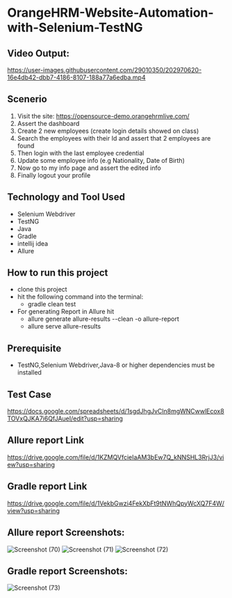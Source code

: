 # OrangeHRM-Website-Automation-with-Selenium-TestNG

## Video Output:
https://user-images.githubusercontent.com/29010350/202970620-16e4db42-dbb7-4186-8107-188a77a6edba.mp4

## Scenerio
1. Visit the site: https://opensource-demo.orangehrmlive.com/ 
2. Assert the dashboard 
3. Create 2 new employees (create login details showed on class) 
4. Search the employees with their Id and assert that 2 employees are found 
5. Then login with the last employee credential 
6. Update some employee info (e.g Nationality, Date of Birth) 
7. Now go to my info page and assert the edited info 
8. Finally logout your profile 

## Technology and Tool Used
- Selenium Webdriver
- TestNG
- Java
- Gradle
- intellij idea 
- Allure


## How to run this project
- clone this project
- hit the following command into the terminal:
  - gradle clean test
- For generating Report in Allure hit
  - allure generate allure-results --clean -o allure-report
  - allure serve allure-results        
 

## Prerequisite
- TestNG,Selenium Webdriver,Java-8 or higher dependencies must be installed

## Test Case
https://docs.google.com/spreadsheets/d/1sgdJhgJvCln8mgWNCwwlEcox8TOVxQJKA7i6QfJAueI/edit?usp=sharing

## Allure report Link
https://drive.google.com/file/d/1KZMQVfcieIaAM3bEw7Q_kNNSHL3RrjJ3/view?usp=sharing

## Gradle report Link
https://drive.google.com/file/d/1VekbGwzi4FekXbFt9tNWhQpyWcXQ7F4W/view?usp=sharing

## Allure report Screenshots:
![Screenshot (70)](https://user-images.githubusercontent.com/29010350/202966487-aadd8618-43fb-4bf8-9553-d372a6605bb4.png)
![Screenshot (71)](https://user-images.githubusercontent.com/29010350/202966495-8be3d4ec-1f5c-478f-9bbe-a43509b14b99.png)
![Screenshot (72)](https://user-images.githubusercontent.com/29010350/202966510-cc1bf699-a60d-4058-a5c2-13d91f3608bf.png)

## Gradle report Screenshots:
![Screenshot (73)](https://user-images.githubusercontent.com/29010350/202966546-b954e2ff-1823-4745-9f87-03eeded453e4.png)




